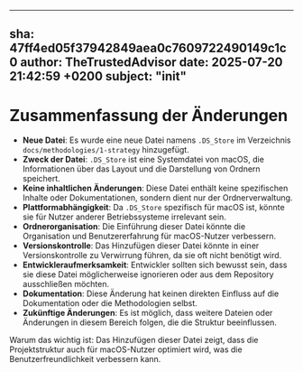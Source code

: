---
  sha: 47ff4ed05f37942849aea0c7609722490149c1c0
  author: TheTrustedAdvisor
  date: 2025-07-20 21:42:59 +0200
  subject: "init"
  ---

  # Zusammenfassung der Änderungen

- **Neue Datei**: Es wurde eine neue Datei namens `.DS_Store` im Verzeichnis `docs/methodologies/1-strategy` hinzugefügt.
- **Zweck der Datei**: `.DS_Store` ist eine Systemdatei von macOS, die Informationen über das Layout und die Darstellung von Ordnern speichert.
- **Keine inhaltlichen Änderungen**: Diese Datei enthält keine spezifischen Inhalte oder Dokumentationen, sondern dient nur der Ordnerverwaltung.
- **Plattformabhängigkeit**: Da `.DS_Store` spezifisch für macOS ist, könnte sie für Nutzer anderer Betriebssysteme irrelevant sein.
- **Ordnerorganisation**: Die Einführung dieser Datei könnte die Organisation und Benutzererfahrung für macOS-Nutzer verbessern.
- **Versionskontrolle**: Das Hinzufügen dieser Datei könnte in einer Versionskontrolle zu Verwirrung führen, da sie oft nicht benötigt wird.
- **Entwickleraufmerksamkeit**: Entwickler sollten sich bewusst sein, dass sie diese Datei möglicherweise ignorieren oder aus dem Repository ausschließen möchten.
- **Dokumentation**: Diese Änderung hat keinen direkten Einfluss auf die Dokumentation oder die Methodologien selbst.
- **Zukünftige Änderungen**: Es ist möglich, dass weitere Dateien oder Änderungen in diesem Bereich folgen, die die Struktur beeinflussen.

Warum das wichtig ist: Das Hinzufügen dieser Datei zeigt, dass die Projektstruktur auch für macOS-Nutzer optimiert wird, was die Benutzerfreundlichkeit verbessern kann.
